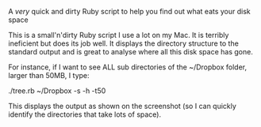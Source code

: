 A *very* quick and dirty Ruby script to help you find out what eats your disk space

This is a small'n'dirty Ruby script I use a lot on my Mac. It is terribly ineficient but does its job well.
It displays the directory structure to the standard output and is great to analyse where all this disk space has gone.

For instance, if I want to see ALL sub directories of the ~/Dropbox folder, larger than 50MB, I type:

./tree.rb ~/Dropbox -s -h -t50 

This displays the output as shown on the screenshot (so I can quickly identify the directories that take lots of space).
